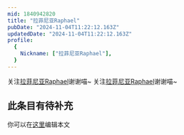 ```yaml
---
mid: 1840942820
title: "拉菲尼亚Raphael"
pubDate: "2024-11-04T11:22:12.163Z"
updatedDate: "2024-11-04T11:22:12.163Z"
profile:
  {
    Nickname: ["拉菲尼亚Raphael"],
  }
---
```


关注[拉菲尼亚Raphael](https://space.bilibili.com/1840942820)谢谢喵~ 关注[拉菲尼亚Raphael](https://space.bilibili.com/1840942820)谢谢喵~

## 此条目有待补充
你可以在[这里](https://github.com/Yuhanawa/VTuber.ICU-Content/edit/master/v/拉菲尼亚Raphael/index.md)编辑本文
